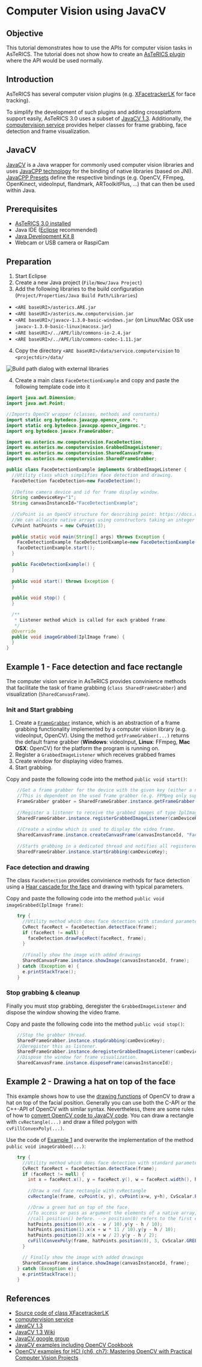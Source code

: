 # Computer Vision using JavaCV

## Objective

This tutorial demonstrates how to use the APIs for computer vision tasks in AsTeRICS. The tutorial does not show how to create an [AsTeRICS plugin](https://github.com/asterics/AsTeRICS/wiki/Plugin-Development) where the API would be used normally.

## Introduction

AsTeRICS has several computer vision plugins (e.g. [XFacetrackerLK](http://asterics.github.io/AsTeRICS/webapps/WebACS/help/index.html?plugins&sensors/XFacetrackerLK.htm) for face tracking).

To simplify the development of such plugins and adding crossplatform support easily, AsTeRICS 3.0 uses a subset of [JavaCV 1.3](https://github.com/bytedeco/javacv/tree/1.3). Additionally, the [computervision service](https://github.com/asterics/AsTeRICS/tree/v3.0/ARE/services/ComputerVision/src/main/java/eu/asterics/mw/computervision) provides helper classes for frame grabbing, face detection and frame visualization.

## JavaCV 

[JavaCV](https://github.com/bytedeco/javacv/tree/1.3) is a Java wrapper for commonly used computer vision libraries and uses [JavaCPP technology](https://github.com/bytedeco/javacpp) for the binding of native libraries (based on JNI). [JavaCPP Presets](https://github.com/bytedeco/javacpp-presets/tree/1.3) define the respective bindings (e.g. OpenCV, FFmpeg, OpenKinect, videoInput, flandmark, ARToolkitPlus, …) that can then be used within Java.

## Prerequisites
* [AsTeRICS 3.0 installed](https://github.com/asterics/AsTeRICS/releases/tag/v3.0)
* Java IDE ([Eclipse](http://www.eclipse.org/downloads/packages/eclipse-ide-java-developers/neon3) recommended)
* [Java Development Kit 8](http://www.oracle.com/technetwork/java/javase/downloads/index.html)
* Webcam or USB camera or RaspiCam

## Preparation

1. Start Eclipse
2. Create a new Java project (```File/New/Java Project```)
3. Add the following libraries to the build configuration (```Project/Properties/Java Build Path/Libraries```)

  * ```<ARE baseURI>/asterics.ARE.jar```
  * ```<ARE baseURI>/asterics.mw.computervision.jar```
  * ```<ARE baseURI>/javacv-1.3.0-basic-windows.jar``` (on Linux/Mac OSX use ```javacv-1.3.0-basic-linux|macosx.jar```)
  * ```<ARE baseURI>/../APE/lib/commons-io-2.4.jar```
  * ```<ARE baseURI>/../APE/lib/commons-codec-1.11.jar```
4. Copy the directory ```<ARE baseURI>/data/service.computervision``` to ```<projectdir>/data/```

![Build path dialog with external libraries](./images/Computer-Vision-BuildPath.jpg)

4. Create a main class ```FaceDetectionExample``` and copy and paste the following template code into it

```java
import java.awt.Dimension;
import java.awt.Point;

//Imports OpenCV wrapper (classes, methods and constants)
import static org.bytedeco.javacpp.opencv_core.*;
import static org.bytedeco.javacpp.opencv_imgproc.*;
import org.bytedeco.javacv.FrameGrabber;

import eu.asterics.mw.computervision.FaceDetection;
import eu.asterics.mw.computervision.GrabbedImageListener;
import eu.asterics.mw.computervision.SharedCanvasFrame;
import eu.asterics.mw.computervision.SharedFrameGrabber;

public class FaceDetectionExample implements GrabbedImageListener {
  //Utility class which simplifies face detection and drawing.
  FaceDetection faceDetection=new FaceDetection();
  
  //Define camera device and id for frame display window.
  String camDeviceKey="1";
  String canvasInstanceId="FaceDetectionExample";
  
  //CvPoint is an OpenCV structure for describing point: https://docs.opencv.org/3.2.0/dc/dd1/structCvPoint.html
  //We can allocate native arrays using constructors taking an integer as argument.
  CvPoint hatPoints = new CvPoint(3);
  
  public static void main(String[] args) throws Exception {
    FaceDetectionExample faceDetectionExample=new FaceDetectionExample();
    faceDetectionExample.start();
  }

  public FaceDetectionExample() {    
  }
  
  public void start() throws Exception {
  }
  
  public void stop() {
  }

  /**
   * Listener method which is called for each grabbed frame.
   */
  @Override
  public void imageGrabbed(IplImage frame) {
  }
}

```

## Example 1 - Face detection and face rectangle

The computer vision service in AsTeRICS provides convinience methods that facilitate the task of frame grabbing (```class SharedFrameGrabber```) and visualization (```SharedCanvasFrame```).

### Init and Start grabbing
1. Create a [```FrameGrabber```](https://github.com/bytedeco/javacv/wiki/Video-Preview-and-Video-Recording-Classes) instance, which is an abstraction of a frame grabbing functionality implemented by a computer vision library (e.g. videoInput, OpenCV). Using the method ```getFrameGrabber(...)``` returns the default frame grabber (**Windows**: videoInput, **Linux**: FFmpeg, **Mac OSX**: OpenCV) for the platform the program is running on.
2. Register a ```GrabbedImageListener``` which receives grabbed frames
3. Create window for displaying video frames.
4. Start grabbing.

Copy and paste the following code into the method ```public void start()```:

```java
    //Get a frame grabber for the device with the given key (either a number e.g. 0 or a device path e.g. /dev/video0)
    //This is dependent on the used frame grabber (e.g. FFMpeg only supports device paths)
    FrameGrabber grabber = SharedFrameGrabber.instance.getFrameGrabber(camDeviceKey);
    
    //Register a listener to receive the grabbed images of type IplImage.
    SharedFrameGrabber.instance.registerGrabbedImageListener(camDeviceKey,this);
    
    //Create a window which is used to display the video frame.
    SharedCanvasFrame.instance.createCanvasFrame(canvasInstanceId, "Face Detection Example", grabber.getGamma(), new Point(100,100), new Dimension(200,200));
    
    //Starts grabbing in a dedicated thread and notifies all registered listeners with the IplImage frame grabbed.
    SharedFrameGrabber.instance.startGrabbing(camDeviceKey);
```
### Face detection and drawing

The class ```FaceDetection``` provides convinience methods for face detection using a [Haar cascade for the face](https://docs.opencv.org/2.4/modules/objdetect/doc/cascade_classification.html) and drawing with typical parameters.

Copy and paste the following code into the method ```public void imageGrabbed(IplImage frame)```:

```java
    try {
      //Utility method which does face detection with standard parameters.
      CvRect faceRect = faceDetection.detectFace(frame);
      if (faceRect != null) {
        faceDetection.drawFaceRect(faceRect, frame);        
      }
      
      //Finally show the image with added drawings
      SharedCanvasFrame.instance.showImage(canvasInstanceId, frame);
    } catch (Exception e) {
      e.printStackTrace();
    }
```

### Stop grabbing & cleanup

Finally you must stop grabbing, deregister the ```GrabbedImageListener``` and dispose the window showing the video frame.

Copy and paste the following code into the method ```public void stop()```:
```java
    //Stop the grabber thread.
    SharedFrameGrabber.instance.stopGrabbing(camDeviceKey);
    //Deregister this as listener.
    SharedFrameGrabber.instance.deregisterGrabbedImageListener(camDeviceKey, this);
    //Dispose the window for frame visualization. 
    SharedCanvasFrame.instance.disposeFrame(canvasInstanceId);
```

## Example 2 - Drawing a hat on top of the face

This example shows how to use the [drawing functions](https://docs.opencv.org/2.4/modules/core/doc/drawing_functions.html) of OpenCV to draw a hat on top of the facial position. Generally you can use both the C-API or the C++-API of OpenCV with similar syntax. Nevertheless, there are some rules of how to [convert OpenCV code to JavaCV code](https://github.com/bytedeco/javacv/wiki/Converting-OpenCV).
You can draw a rectangle with ```cvRectangle(...)``` and draw a filled polygon with ```cvFillConvexPoly(...)```.

Use the code of [Example 1](#example-1---face-detection-and-face-rectangle) and overwrite the implementation of the method ```public void imageGrabbed(...)```:
```java
    try {
      //Utility method which does face detection with standard parameters.
      CvRect faceRect = faceDetection.detectFace(frame);
      if (faceRect != null) {
        int x = faceRect.x(), y = faceRect.y(), w = faceRect.width(), h = faceRect.height();
        
        //Draw a red face rectangle with cvRectangle
        cvRectangle(frame, cvPoint(x, y), cvPoint(x+w, y+h), CvScalar.RED, 1, CV_AA, 0);

        //Draw a green hat on top of the face.
        //To access or pass as argument the elements of a native array, 
        //call position() before. --> position(0) refers to the first element.
        hatPoints.position(0).x(x - w / 10).y(y - h / 10);
        hatPoints.position(1).x(x + w * 11 / 10).y(y - h / 10);
        hatPoints.position(2).x(x + w / 2).y(y - h / 2);
        cvFillConvexPoly(frame, hatPoints.position(0), 3, CvScalar.GREEN, CV_AA, 0);
      }

      // Finally show the image with added drawings
      SharedCanvasFrame.instance.showImage(canvasInstanceId, frame);
    } catch (Exception e) {
      e.printStackTrace();
    }
```

## References

* [Source code of class XFacetrackerLK](https://github.com/asterics/AsTeRICS/blob/v3.0/ARE/components/sensor.XfacetrackerLK/src/main/java/eu/asterics/component/sensor/XfacetrackerLK/XFacetrackerLKInstance.java)
* [computervision service](https://github.com/asterics/AsTeRICS/tree/v3.0/ARE/services/ComputerVision/src/main/java/eu/asterics/mw/computervision)
* [JavaCV 1.3](https://github.com/bytedeco/javacv/tree/1.3)
* [JavaCV 1.3 Wiki](https://github.com/bytedeco/javacv/wiki)
* [JavaCV google group](groups.google.com/group/javacv)
* [JavaCV examples including OpenCV Cookbook](https://github.com/bytedeco/javacv-examples)
* [OpenCV examples for HCI (ch6, ch7): Mastering OpenCV with Practical Computer Vision Projects](https://github.com/MasteringOpenCV/code)

